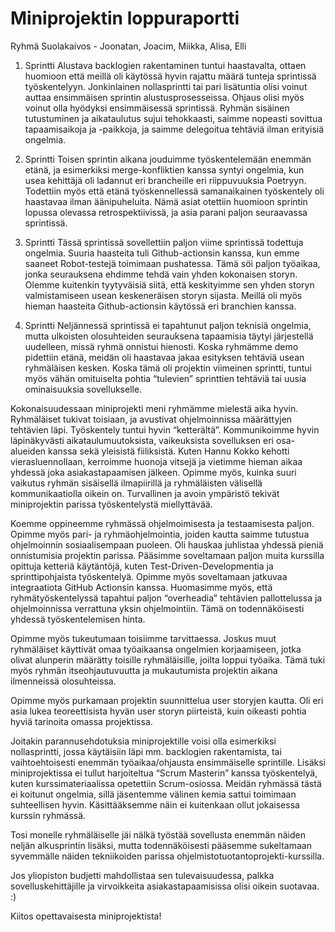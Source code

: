 # Miniprojektin loppuraportti
Ryhmä Suolakaivos - Joonatan, Joacim, Miikka, Alisa, Elli

1. Sprintti
Alustava backlogien rakentaminen tuntui haastavalta, ottaen huomioon että meillä oli käytössä hyvin rajattu määrä tunteja sprintissä työskentelyyn. Jonkinlainen nollasprintti tai pari lisätuntia olisi voinut auttaa ensimmäisen sprintin alustusprosesseissa. Ohjaus olisi myös voinut olla hyödyksi ensimmäisessä sprintissä. Ryhmän sisäinen tutustuminen ja aikataulutus sujui tehokkaasti, saimme nopeasti sovittua tapaamisaikoja ja -paikkoja, ja saimme delegoitua tehtäviä ilman erityisiä ongelmia.

2. Sprintti
Toisen sprintin aikana jouduimme työskentelemään enemmän etänä, ja esimerkiksi merge-konfliktien kanssa syntyi ongelmia, kun usea kehittäjä oli ladannut eri brancheille eri riippuvuuksia Poetryyn. Todettiin myös että etänä työskennellessä samanaikainen työskentely oli haastavaa ilman äänipuheluita. Nämä asiat otettiin huomioon sprintin lopussa olevassa retrospektiivissä, ja asia parani paljon seuraavassa sprintissä.

3. Sprintti
Tässä sprintissä sovellettiin paljon viime sprintissä todettuja ongelmia. Suuria haasteita tuli Github-actionsin kanssa, kun emme saaneet Robot-testejä toimimaan pushatessa. Tämä söi paljon työaikaa, jonka seurauksena ehdimme tehdä vain yhden kokonaisen storyn. Olemme kuitenkin tyytyväisiä siitä, että keskityimme sen yhden storyn valmistamiseen usean keskeneräisen storyn sijasta. Meillä oli myös hieman haasteita Github-actionsin käytössä eri branchien kanssa.

4. Sprintti
Neljännessä sprintissä ei tapahtunut paljon teknisiä ongelmia, mutta ulkoisten olosuhteiden seurauksena tapaamisia täytyi järjestellä uudelleen, missä ryhmä onnistui hienosti. Koska ryhmämme demo pidettiin etänä, meidän oli haastavaa jakaa esityksen tehtäviä usean ryhmäläisen kesken. Koska tämä oli projektin viimeinen sprintti, tuntui myös vähän omituiselta pohtia “tulevien” sprinttien tehtäviä tai uusia ominaisuuksia sovellukselle.

Kokonaisuudessaan miniprojekti meni ryhmämme mielestä aika hyvin. Ryhmäläiset tukivat toisiaan, ja avustivat ohjelmoinnissa määrättyjen tehtävien läpi. Työskentely tuntui hyvin “ketterältä”. Kommunikoimme hyvin läpinäkyvästi aikataulumuutoksista, vaikeuksista sovelluksen eri osa-alueiden kanssa sekä yleisistä fiiliksistä. Kuten Hannu Kokko kehotti vierasluennollaan, kerroimme huonoja vitsejä ja vietimme hieman aikaa yhdessä joka asiakastapaamisen jälkeen. Opimme myös, kuinka suuri vaikutus ryhmän sisäisellä ilmapiirillä ja ryhmäläisten välisellä kommunikaatiolla oikein on. Turvallinen ja avoin ympäristö tekivät miniprojektin parissa työskentelystä miellyttävää.

Koemme oppineemme ryhmässä ohjelmoimisesta ja testaamisesta paljon. Opimme myös pari- ja ryhmäohjelmointia, joiden kautta saimme tutustua ohjelmoinnin sosiaalisempaan puoleen. Oli hauskaa juhlistaa yhdessä pieniä onnistumisia projektin parissa. Pääsimme soveltamaan paljon muita kurssilla opittuja ketteriä käytäntöjä, kuten Test-Driven-Developmentia ja sprinttipohjaista työskentelyä. Opimme myös soveltamaan jatkuvaa integraatiota GitHub Actionsin kanssa. Huomasimme myös, että ryhmätyöskentelyssä tapahtui paljon “overheadia” tehtävien pallottelussa ja ohjelmoinnissa verrattuna yksin ohjelmointiin. Tämä on todennäköisesti yhdessä työskentelemisen hinta.

Opimme myös tukeutumaan toisiimme tarvittaessa. Joskus muut ryhmäläiset käyttivät omaa työaikaansa ongelmien korjaamiseen, jotka olivat alunperin määrätty toisille ryhmäläisille, joilta loppui työaika. Tämä tuki myös ryhmän itseohjautuvuutta ja mukautumista projektin aikana ilmenneissä olosuhteissa.

Opimme myös purkamaan projektin suunnittelua user storyjen kautta. Oli eri asia lukea teoreettisista hyvän user storyn piirteistä, kuin oikeasti pohtia hyviä tarinoita omassa projektissa.

Joitakin parannusehdotuksia miniprojektille voisi olla esimerkiksi nollasprintti, jossa käytäisiin läpi mm. backlogien rakentamista, tai vaihtoehtoisesti enemmän työaikaa/ohjausta ensimmäiselle sprintille. Lisäksi miniprojektissa ei tullut harjoiteltua “Scrum Masterin” kanssa työskentelyä, kuten kurssimateriaalissa opetettiin Scrum-osiossa. Meidän ryhmässä tästä ei koitunut ongelmia, sillä jäsentemme välinen kemia sattui toimimaan suhteellisen hyvin. Käsittääksemme näin ei kuitenkaan ollut jokaisessa kurssin ryhmässä.

Tosi monelle ryhmäläiselle jäi nälkä työstää sovellusta enemmän näiden neljän alkusprintin lisäksi, mutta todennäköisesti pääsemme sukeltamaan syvemmälle näiden tekniikoiden parissa ohjelmistotuotantoprojekti-kurssilla.

Jos yliopiston budjetti mahdollistaa sen tulevaisuudessa, palkka sovelluskehittäjille ja virvoikkeita asiakastapaamisissa olisi oikein suotavaa. :)

Kiitos opettavaisesta miniprojektista!
